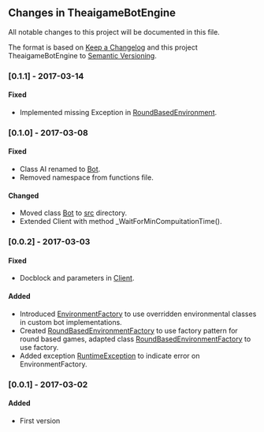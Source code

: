 ## Changes in TheaigameBotEngine

All notable changes to this project will be documented in this file.

The format is based on [Keep a Changelog](http://keepachangelog.com/) and this project TheaigameBotEngine to [Semantic Versioning](http://semver.org/).

### [0.1.1] - 2017-03-14

#### Fixed
* Implemented missing Exception in [RoundBasedEnvironment](src/Game/RoundBasedEnvironment.php). 

### [0.1.0] - 2017-03-08

#### Fixed
* Class AI renamed to [Bot](src/Bot.php).
* Removed namespace from functions file.

#### Changed
* Moved class [Bot](src/Bot.php) to [src](src/) directory.
* Extended Client with  method _WaitForMinCompuitationTime().

### [0.0.2] - 2017-03-03

#### Fixed
* Docblock and parameters in [Client](src/Client.php).

#### Added
* Introduced [EnvironmentFactory](src/Game/EnvironmentFactory.php) to use overridden environmental classes in custom bot implementations.
* Created [RoundBasedEnvironmentFactory](src/Game/RoundBasedEnvironmentFactory.php) to use factory pattern for round based games, adapted class [RoundBasedEnvironmentFactory](src/Game/RoundBasedEnvironment.php) to use factory.
* Added exception [RuntimeException](src/Exception/RuntimeException.php) to indicate error on EnvironmentFactory.

### [0.0.1] - 2017-03-02

#### Added
* First version